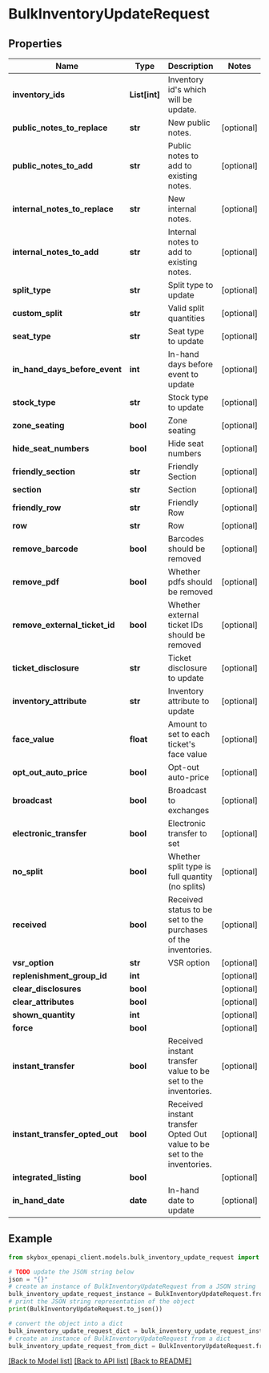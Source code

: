 # BulkInventoryUpdateRequest


## Properties

Name | Type | Description | Notes
------------ | ------------- | ------------- | -------------
**inventory_ids** | **List[int]** | Inventory id&#39;s which will be update. | 
**public_notes_to_replace** | **str** | New public notes. | [optional] 
**public_notes_to_add** | **str** | Public notes to add to existing notes. | [optional] 
**internal_notes_to_replace** | **str** | New internal notes. | [optional] 
**internal_notes_to_add** | **str** | Internal notes to add to existing notes. | [optional] 
**split_type** | **str** | Split type to update | [optional] 
**custom_split** | **str** | Valid split quantities | [optional] 
**seat_type** | **str** | Seat type to update | [optional] 
**in_hand_days_before_event** | **int** | In-hand days before event to update | [optional] 
**stock_type** | **str** | Stock type to update | [optional] 
**zone_seating** | **bool** | Zone seating | [optional] 
**hide_seat_numbers** | **bool** | Hide seat numbers | [optional] 
**friendly_section** | **str** | Friendly Section | [optional] 
**section** | **str** | Section | [optional] 
**friendly_row** | **str** | Friendly Row | [optional] 
**row** | **str** | Row | [optional] 
**remove_barcode** | **bool** | Barcodes should be removed | [optional] 
**remove_pdf** | **bool** | Whether pdfs should be removed | [optional] 
**remove_external_ticket_id** | **bool** | Whether external ticket IDs should be removed | [optional] 
**ticket_disclosure** | **str** | Ticket disclosure to update | [optional] 
**inventory_attribute** | **str** | Inventory attribute to update | [optional] 
**face_value** | **float** | Amount to set to each ticket&#39;s face value | [optional] 
**opt_out_auto_price** | **bool** | Opt-out auto-price | [optional] 
**broadcast** | **bool** | Broadcast to exchanges | [optional] 
**electronic_transfer** | **bool** | Electronic transfer to set | [optional] 
**no_split** | **bool** | Whether split type is full quantity (no splits) | [optional] 
**received** | **bool** | Received status to be set to the purchases of the inventories. | [optional] 
**vsr_option** | **str** | VSR option | [optional] 
**replenishment_group_id** | **int** |  | [optional] 
**clear_disclosures** | **bool** |  | [optional] 
**clear_attributes** | **bool** |  | [optional] 
**shown_quantity** | **int** |  | [optional] 
**force** | **bool** |  | [optional] 
**instant_transfer** | **bool** | Received instant transfer value to be set to the inventories. | [optional] 
**instant_transfer_opted_out** | **bool** | Received instant transfer Opted Out value to be set to the inventories. | [optional] 
**integrated_listing** | **bool** |  | [optional] 
**in_hand_date** | **date** | In-hand date to update | [optional] 

## Example

```python
from skybox_openapi_client.models.bulk_inventory_update_request import BulkInventoryUpdateRequest

# TODO update the JSON string below
json = "{}"
# create an instance of BulkInventoryUpdateRequest from a JSON string
bulk_inventory_update_request_instance = BulkInventoryUpdateRequest.from_json(json)
# print the JSON string representation of the object
print(BulkInventoryUpdateRequest.to_json())

# convert the object into a dict
bulk_inventory_update_request_dict = bulk_inventory_update_request_instance.to_dict()
# create an instance of BulkInventoryUpdateRequest from a dict
bulk_inventory_update_request_from_dict = BulkInventoryUpdateRequest.from_dict(bulk_inventory_update_request_dict)
```
[[Back to Model list]](../README.md#documentation-for-models) [[Back to API list]](../README.md#documentation-for-api-endpoints) [[Back to README]](../README.md)


